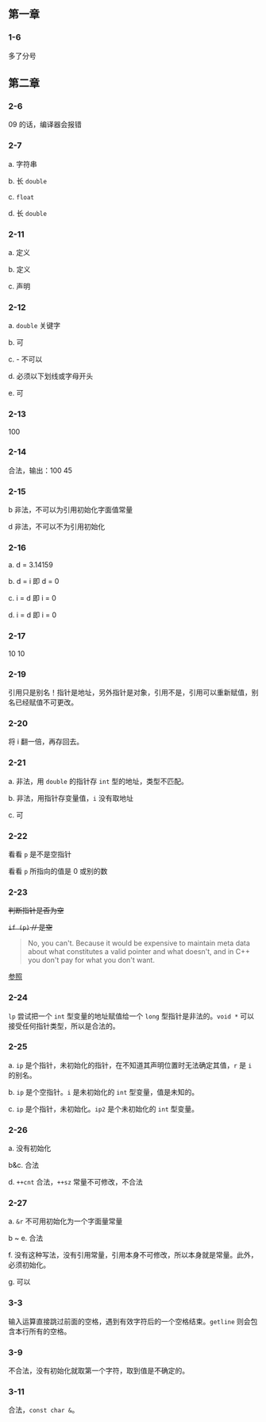 ## 第一章

### 1-6

多了分号

## 第二章

### 2-6

09 的话，编译器会报错

### 2-7

a. 字符串

b. 长 `double`

c. `float`

d. 长 `double`

### 2-11

a. 定义

b. 定义

c. 声明

### 2-12

a. `double` 关键字

b. 可

c. - 不可以

d. 必须以下划线或字母开头

e. 可

### 2-13

100

### 2-14

合法，输出：100 45

### 2-15

b 非法，不可以为引用初始化字面值常量

d 非法，不可以不为引用初始化

### 2-16

a. d = 3.14159

b. d = i 即 d = 0

c. i = d 即 i = 0

d. i = d 即 i = 0

### 2-17

10 10

### 2-19

引用只是别名！指针是地址，另外指针是对象，引用不是，引用可以重新赋值，别名已经赋值不可更改。

### 2-20
将 i 翻一倍，再存回去。

### 2-21

a. 非法，用 `double` 的指针存 `int` 型的地址，类型不匹配。

b. 非法，用指针存变量值，`i` 没有取地址

c. 可

### 2-22

看看 `p` 是不是空指针

看看 `p` 所指向的值是 0 或别的数

### 2-23

~~判断指针是否为空~~

~~`if (p)` // 是空~~

> No, you can't. Because it would be expensive to maintain meta data about what constitutes a valid pointer and what doesn't, and in C++ you don't pay for what you don't want.

[参照](https://stackoverflow.com/questions/17202570/c-is-it-possible-to-determine-whether-a-pointer-points-to-a-valid-object/17202622#17202622)

### 2-24

`lp` 尝试把一个 `int` 型变量的地址赋值给一个 `long` 型指针是非法的。`void *` 可以接受任何指针类型，所以是合法的。

### 2-25

a. `ip` 是个指针，未初始化的指针，在不知道其声明位置时无法确定其值，`r` 是 `i` 的别名。

b. `ip` 是个空指针。`i` 是未初始化的 `int` 型变量，值是未知的。

c. `ip` 是个指针，未初始化。`ip2` 是个未初始化的 `int` 型变量。

### 2-26

a. 没有初始化

b&c. 合法

d. `++cnt` 合法，`++sz` 常量不可修改，不合法

### 2-27

a. `&r` 不可用初始化为一个字面量常量

b ~ e. 合法

f. 没有这种写法，没有引用常量，引用本身不可修改，所以本身就是常量。此外，必须初始化。

g. 可以

### 3-3

输入运算直接跳过前面的空格，遇到有效字符后的一个空格结束。`getline` 则会包含本行所有的空格。

### 3-9

不合法，没有初始化就取第一个字符，取到值是不确定的。

### 3-11

合法，`const char &`。